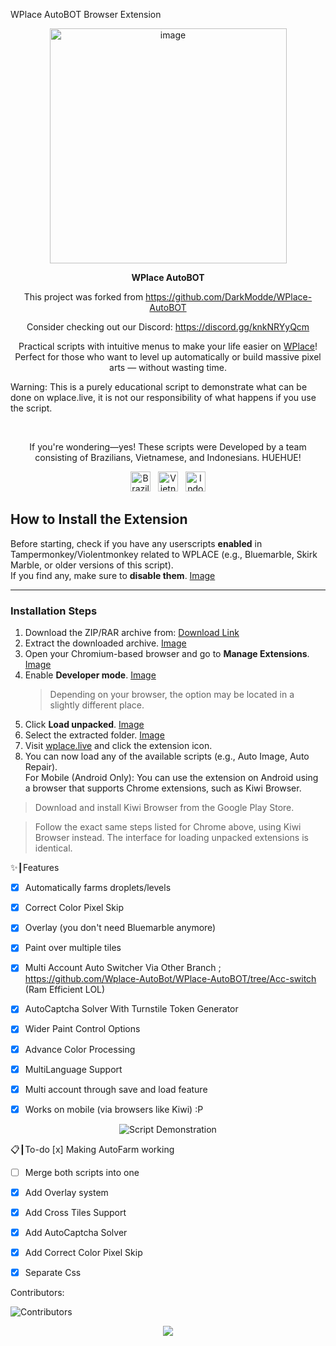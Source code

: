 WPlace AutoBOT Browser Extension
<p align="center">
<img width="379" height="376" alt="image" src="https://github.com/user-attachments/assets/c14ef2b5-e104-4526-9b17-23cb2abc9efe" />
</p>

<p align="center"><strong>WPlace AutoBOT</strong></p>
<p align="center">
This project was forked from <a href="https://github.com/DarkModde/WPlace-AutoBOT">https://github.com/DarkModde/WPlace-AutoBOT</a>
</p>
<p align="center">
Consider checking out our Discord: <a href="https://discord.gg/knkNRYyQcm">https://discord.gg/knkNRYyQcm</a>
</p>
<p align="center">
Practical scripts with intuitive menus to make your life easier on <a href="https://wplace.live" target="_blank">WPlace</a>!<br>
Perfect for those who want to level up automatically or build massive pixel arts — without wasting time.

Warning: This is a purely educational script to demonstrate what can be done on wplace.live, it is not our responsibility of what happens if you use the script.

</p>

<br>

<p align="center">
If you're wondering—yes! These scripts were Developed by a team consisting of Brazilians, Vietnamese, and Indonesians. HUEHUE!</strong></sub>
<p align="center">
<img src="https://cdn.jsdelivr.net/gh/hjnilsson/country-flags/svg/br.svg" alt="Brazil" width="32"/>
&nbsp;
<img src="https://cdn.jsdelivr.net/gh/hjnilsson/country-flags/svg/vn.svg" alt="Vietnam" width="32"/>
&nbsp;
<img src="https://cdn.jsdelivr.net/gh/hjnilsson/country-flags/svg/id.svg" alt="Indonesia" width="32"/>
</p>
</p>

## How to Install the Extension

Before starting, check if you have any userscripts **enabled** in Tampermonkey/Violentmonkey related to WPLACE (e.g., Bluemarble, Skirk Marble, or older versions of this script).  
If you find any, make sure to **disable them**. [Image](https://ibb.co/cSwXf965)

---

### Installation Steps

1. Download the ZIP/RAR archive from: [Download Link](insert.download.link.to.archive.whould.be.nice.to.be.in.releases)  
2. Extract the downloaded archive. [Image](https://ibb.co/0yBXzGJy)  
3. Open your Chromium-based browser and go to **Manage Extensions**.  [Image](https://ibb.co/DHy9MvW9)  
4. Enable **Developer mode**.  [Image](https://ibb.co/FqzMxCmF)  
   > Depending on your browser, the option may be located in a slightly different place.  
5. Click **Load unpacked**.  [Image](https://ibb.co/70RXtGv)  
6. Select the extracted folder.  [Image](https://ibb.co/84GzSmF0)  
7. Visit [wplace.live](https://wplace.live/) and click the extension icon.  
8. You can now load any of the available scripts (e.g., Auto Image, Auto Repair).  
For Mobile (Android Only):
You can use the extension on Android using a browser that supports Chrome extensions, such as Kiwi Browser.

>Download and install Kiwi Browser from the Google Play Store.

>Follow the exact same steps listed for Chrome above, using Kiwi Browser instead. The interface for loading unpacked extensions is identical.

✨┃Features
- [x] Automatically farms droplets/levels

- [x] Correct Color Pixel Skip

- [x] Overlay (you don't need Bluemarble anymore)

- [x] Paint over multiple tiles

- [x] Multi Account Auto Switcher Via Other Branch ; https://github.com/Wplace-AutoBot/WPlace-AutoBOT/tree/Acc-switch (Ram Efficient LOL)

- [x] AutoCaptcha Solver With Turnstile Token Generator

- [x] Wider Paint Control Options

- [x] Advance Color Processing

- [x] MultiLanguage Support

- [x] Multi account through save and load feature

- [x] Works on mobile (via browsers like Kiwi) :P

<p align="center">
<img src="https://i.imgur.com/5QYvb4w.png" alt="Script Demonstration"/>
</p>

📋┃To-do
[x] Making AutoFarm working

- [ ] Merge both scripts into one

- [x] Add Overlay system

- [x] Add Cross Tiles Support

- [x] Add AutoCaptcha Solver

- [x] Add Correct Color Pixel Skip

- [x] Separate Css

Contributors:

<img src="https://contrib.rocks/image?repo=Wplace-AutoBot/WPlace-AutoBOT" alt="Contributors" />

<p align="center">
<a href="#"><img src="https://komarev.com/ghpvc/?username=WPlace-AutoBOT&style=for-the-badge&label=Views:&color=gray"/></a>
</p>
